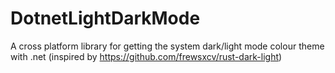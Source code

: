 # DotnetLightDarkMode
A cross platform library for getting the system dark/light mode colour theme with .net (inspired by https://github.com/frewsxcv/rust-dark-light)
